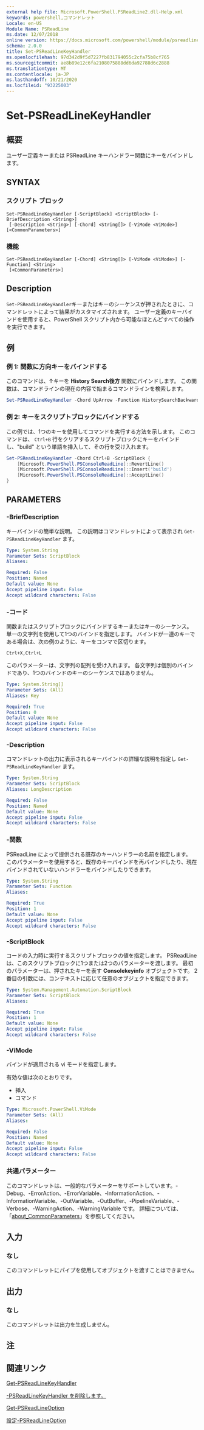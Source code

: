 ```yaml
---
external help file: Microsoft.PowerShell.PSReadLine2.dll-Help.xml
keywords: powershell,コマンドレット
Locale: en-US
Module Name: PSReadLine
ms.date: 12/07/2018
online version: https://docs.microsoft.com/powershell/module/psreadline/set-psreadlinekeyhandler?view=powershell-7.1&WT.mc_id=ps-gethelp
schema: 2.0.0
title: Set-PSReadLineKeyHandler
ms.openlocfilehash: 97d342d9f5d7227fb831794055c2cfa75b8cf765
ms.sourcegitcommit: ae8b89e12c6fa2108075888dd6da92788d6c2888
ms.translationtype: MT
ms.contentlocale: ja-JP
ms.lasthandoff: 10/21/2020
ms.locfileid: "93225003"
---
```

# Set-PSReadLineKeyHandler

## 概要
ユーザー定義キーまたは PSReadLine キーハンドラー関数にキーをバインドします。

## SYNTAX

### スクリプト ブロック

```
Set-PSReadLineKeyHandler [-ScriptBlock] <ScriptBlock> [-BriefDescription <String>]
 [-Description <String>] [-Chord] <String[]> [-ViMode <ViMode>] [<CommonParameters>]
```

### 機能

```
Set-PSReadLineKeyHandler [-Chord] <String[]> [-ViMode <ViMode>] [-Function] <String>
 [<CommonParameters>]
```

## Description

`Set-PSReadLineKeyHandler`キーまたはキーのシーケンスが押されたときに、コマンドレットによって結果がカスタマイズされます。 ユーザー定義のキーバインドを使用すると、PowerShell スクリプト内から可能なほとんどすべての操作を実行できます。

## 例

### 例 1: 関数に方向キーをバインドする

このコマンドは、↑キーを **History Search後方** 関数にバインドします。 この関数は、コマンドラインの現在の内容で始まるコマンドラインを検索します。

```powershell
Set-PSReadLineKeyHandler -Chord UpArrow -Function HistorySearchBackward
```

### 例 2: キーをスクリプトブロックにバインドする

この例では、1つのキーを使用してコマンドを実行する方法を示します。 このコマンドは、 `Ctrl+B` 行をクリアするスクリプトブロックにキーをバインドし、"build" という単語を挿入して、その行を受け入れます。

```powershell
Set-PSReadLineKeyHandler -Chord Ctrl+B -ScriptBlock {
    [Microsoft.PowerShell.PSConsoleReadLine]::RevertLine()
    [Microsoft.PowerShell.PSConsoleReadLine]::Insert('build')
    [Microsoft.PowerShell.PSConsoleReadLine]::AcceptLine()
}
```

## PARAMETERS

### -BriefDescription

キーバインドの簡単な説明。 この説明はコマンドレットによって表示され `Get-PSReadLineKeyHandler` ます。

```yaml
Type: System.String
Parameter Sets: ScriptBlock
Aliases:

Required: False
Position: Named
Default value: None
Accept pipeline input: False
Accept wildcard characters: False
```

### -コード

関数またはスクリプトブロックにバインドするキーまたはキーのシーケンス。 単一の文字列を使用して1つのバインドを指定します。 バインドが一連のキーである場合は、次の例のように、キーをコンマで区切ります。

`Ctrl+X,Ctrl+L`

このパラメーターは、文字列の配列を受け入れます。 各文字列は個別のバインドであり、1つのバインドのキーのシーケンスではありません。

```yaml
Type: System.String[]
Parameter Sets: (All)
Aliases: Key

Required: True
Position: 0
Default value: None
Accept pipeline input: False
Accept wildcard characters: False
```

### -Description

コマンドレットの出力に表示されるキーバインドの詳細な説明を指定し `Get-PSReadLineKeyHandler` ます。

```yaml
Type: System.String
Parameter Sets: ScriptBlock
Aliases: LongDescription

Required: False
Position: Named
Default value: None
Accept pipeline input: False
Accept wildcard characters: False
```

### -関数

PSReadLine によって提供される既存のキーハンドラーの名前を指定します。 このパラメーターを使用すると、既存のキーバインドを再バインドしたり、現在バインドされていないハンドラーをバインドしたりできます。

```yaml
Type: System.String
Parameter Sets: Function
Aliases:

Required: True
Position: 1
Default value: None
Accept pipeline input: False
Accept wildcard characters: False
```

### -ScriptBlock

コードの入力時に実行するスクリプトブロックの値を指定します。 PSReadLine は、このスクリプトブロックに1つまたは2つのパラメーターを渡します。 最初のパラメーターは、押されたキーを表す **Consolekeyinfo** オブジェクトです。 2番目の引数には、コンテキストに応じて任意のオブジェクトを指定できます。

```yaml
Type: System.Management.Automation.ScriptBlock
Parameter Sets: ScriptBlock
Aliases:

Required: True
Position: 1
Default value: None
Accept pipeline input: False
Accept wildcard characters: False
```

### -ViMode

バインドが適用される vi モードを指定します。

有効な値は次のとおりです。

- 挿入
- コマンド

```yaml
Type: Microsoft.PowerShell.ViMode
Parameter Sets: (All)
Aliases:

Required: False
Position: Named
Default value: None
Accept pipeline input: False
Accept wildcard characters: False
```

### 共通パラメーター

このコマンドレットは、一般的なパラメーターをサポートしています。-Debug、-ErrorAction、-ErrorVariable、-InformationAction、-InformationVariable、-OutVariable、-OutBuffer、-PipelineVariable、-Verbose、-WarningAction、-WarningVariable です。 詳細については、「[about_CommonParameters](https://go.microsoft.com/fwlink/?LinkID=113216)」を参照してください。

## 入力

### なし

このコマンドレットにパイプを使用してオブジェクトを渡すことはできません。

## 出力

### なし

このコマンドレットは出力を生成しません。

## 注

## 関連リンク

[Get-PSReadLineKeyHandler](Get-PSReadLineKeyHandler.md)

[-PSReadLineKeyHandler を削除します。](Remove-PSReadLineKeyHandler.md)

[Get-PSReadLineOption](Get-PSReadLineOption.md)

[設定-PSReadLineOption](Set-PSReadLineOption.md)

